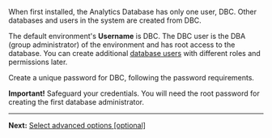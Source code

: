 When first installed, the Analytics Database has only one user, DBC. Other databases and users in the system are created from DBC.

The default environment's **Username** is DBC. The DBC user is the DBA (group administrator) of the environment and has root access to the database. You can create additional [database users](wxe1659392685092.md) with different roles and permissions later.

Create a unique password for DBC, following the password requirements.

**Important!** Safeguard your credentials. You will need the root password for creating the first database administrator.

---

**Next:** [Select advanced options [optional]](keu1721069101205.md)

